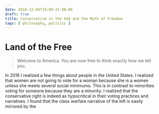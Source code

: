 ```yaml
---
date: 2016-12-04T19:09:21-08:00
draft: true
title: Conservatism in the USA and the Myth of Freedom
tags: [ philosophy, politics ]
---
```


# Land of the Free

> Welcome to America. You are now free to think exactly how we tell you.

In 2016 I realized a few things about people in the United States. I realized that women are not going to vote for a woman because she is a women unless she meets several social minimums. This is in contrast to minorities voting for someone because they are a minority. I realized that the conservative right is indeed as hypocritical in their voting practices and narratives. I found that the class warfare narrative of the left is easily mirrored by the 
